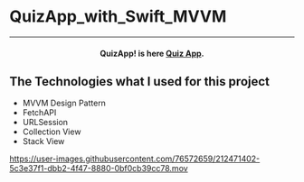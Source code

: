 # QuizApp_with_Swift_MVVM

<hr>
<h4 align="center">QuizApp! is here <a href="https://github.com/hakanakkuss/QuizApp_with_Swift_MVVM" target="_blank">Quiz App</a>.</h4>

## The Technologies what I used for this project

* MVVM Design Pattern
* FetchAPI
* URLSession
* Collection View
* Stack View



https://user-images.githubusercontent.com/76572659/212471402-5c3e37f1-dbb2-4f47-8880-0bf0cb39cc78.mov

